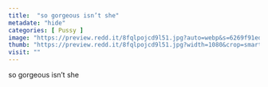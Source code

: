 ```yaml
---
title:  "so gorgeous isn’t she"
metadate: "hide"
categories: [ Pussy ]
image: "https://preview.redd.it/8fqlpojcd9l51.jpg?auto=webp&s=6269f91edd3cbc949cc232285f6db5e41e569e09"
thumb: "https://preview.redd.it/8fqlpojcd9l51.jpg?width=1080&crop=smart&auto=webp&s=a09b38bad9833231850dfe5e626577f237594db4"
visit: ""
---
```

so gorgeous isn’t she
